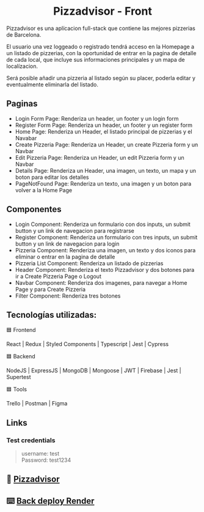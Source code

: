 <h1 align="center"> Pizzadvisor - Front</h1>
Pizzadvisor es una aplícacion full-stack que contiene las mejores pizzerias de Barcelona.

El usuario una vez loggeado o registrado tendrá acceso en la Homepage a un listado de pizzerias, con la oportunidad de entrar en la pagina de detalle de cada local, que incluye sus informaciones principales y un mapa de localízacion.

Será posible añadir una pizzeria al listado según su placer, poderla editar y eventualmente eliminarla del listado.

## Paginas

- Login Form Page: Renderiza un header, un footer y un login form
- Register Form Page: Renderiza un header, un footer y un register form
- Home Page: Renderiza un Header, el listado principal de pizzerias y el Navabar
- Create Pizzeria Page: Renderiza un Header, un create Pizzeria form y un Navbar
- Edit Pizzeria Page: Renderiza un Header, un edit Pizzeria form y un Navbar
- Details Page: Renderiza un Header, una imagen, un texto, un mapa y un boton para editar los detalles
- PageNotFound Page: Renderiza un texto, una imagen y un boton para volver a la Home Page

## Componentes

- Login Component: Renderiza un formulario con dos inputs, un submit button y un link de navegacion para registrarse
- Register Component: Renderiza un formulario con tres inputs, un submit button y un link de navegacion para login
- Pizzeria Component: Renderiza una imagen, un texto y dos iconos para eliminar o entrar en la pagina de detalle
- Pizzeria List Component: Renderiza un listado de pizzerias
- Header Component: Renderiza el texto Pizzadvisor y dos botones para ir a Create Pizzeria Page o Logout
- Navbar Component: Renderiza dos imagenes, para navegar a Home Page y para Create Pizzeria
- Filter Component: Renderiza tres botones

## Tecnologías utilizadas:

🟦 Frontend

React | Redux | Styled Components | Typescript | Jest | Cypress

🟦 Backend

NodeJS | ExpressJS | MongoDB | Mongoose | JWT | Firebase | Jest | Supertest

🟦 Tools

Trello | Postman | Figma

## Links

### Test credentials

> username: test<br/>
> Password: test1234<br/>


## 🍕 [Pizzadvisor](https://pizzadvisor.netlify.app)

## ⌨️ [Back deploy Render](https://pizzadvisor.onrender.com)
